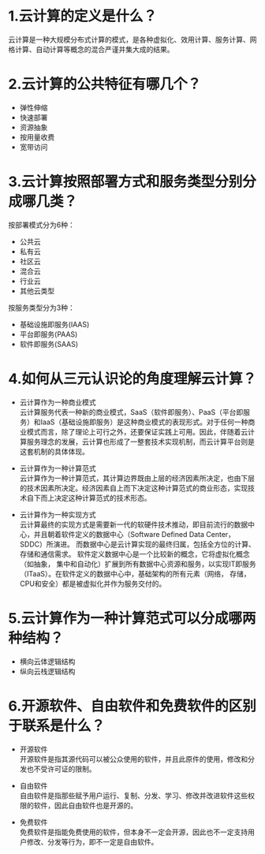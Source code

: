 # 1.云计算的定义是什么？
云计算是一种大规模分布式计算的模式，是各种虚拟化、效用计算、服务计算、网格计算、自动计算等概念的混合严谨并集大成的结果。
# 2.云计算的公共特征有哪几个？
- 弹性伸缩  
- 快速部署  
- 资源抽象  
- 按用量收费  
- 宽带访问
# 3.云计算按照部署方式和服务类型分别分成哪几类？
按部署模式分为6种：

- 公共云  
- 私有云  
- 社区云  
- 混合云  
- 行业云  
- 其他云类型 

按服务类型分为3种：

- 基础设施即服务(IAAS)  
- 平台即服务(PAAS)  
- 软件即服务(SAAS)  

# 4.如何从三元认识论的角度理解云计算？
- 云计算作为一种商业模式    
云计算服务代表一种新的商业模式，SaaS（软件即服务）、PaaS（平台即服务）和IaaS（基础设施即服务）是这种商业模式的表现形式。对于任何一种商业模式而言，除了理论上可行之外，还要保证实践上可用。因此，伴随着云计算服务理念的发展，云计算也形成了一整套技术实现机制，而云计算平台则是这套机制的具体体现。

- 云计算作为一种计算范式  
云计算作为一种计算范式，其计算边界既由上层的经济因素所决定，也由下层的技术因素所决定。经济因素自上而下决定这种计算范式的商业形态，实现技术自下而上决定这种计算范式的技术形态。

- 云计算作为一种实现方式  
云计算最终的实现方式是需要新一代的软硬件技术推动，即目前流行的数据中心，并且朝着软件定义的数据中心（Software Defined Data Center，SDDC）所演进。
而数据中心是云计算实现的最终归属，包括全方位的计算、存储和通信需求。
软件定义数据中心是一个比较新的概念，它将虚拟化概念（如抽象， 集中和自动化）扩展到所有数据中心资源和服务，以实现IT即服务 （ITaaS）。在软件定义的数据中心中，基础架构的所有元素（网络， 存储，CPU和安全）都是被虚拟化并作为服务交付的。
# 5.云计算作为一种计算范式可以分成哪两种结构？
- 横向云体逻辑结构
- 纵向云栈逻辑结构
# 6.开源软件、自由软件和免费软件的区别于联系是什么？
- 开源软件  
开源软件是指其源代码可以被公众使用的软件，并且此原件的使用，修改和分发也不受许可证的限制。

- 自由软件  
自由软件是指那些赋予用户运行、复制、分发、学习、修改并改进软件这些权限的软件，因此自由软件也是开源的。

- 免费软件  
免费软件是指能免费使用的软件，但本身不一定会开源，因此也不一定支持用户修改、分发等行为，即不一定是自由软件。
